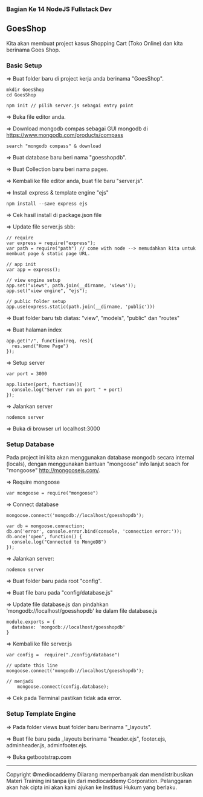 ### Bagian Ke 14 NodeJS Fullstack Dev

## GoesShop

Kita akan membuat project kasus Shopping Cart (Toko Online) dan kita berinama Goes Shop.

### Basic Setup

=> Buat folder baru di project kerja anda berinama "GoesShop".

    mkdir GoesShop
    cd GoesShop
    
    npm init // pilih server.js sebagai entry point

=> Buka file editor anda.    

=> Download mongodb compas sebagai GUI mongodb di https://www.mongodb.com/products/compass

    search "mongodb compass" & download

=> Buat database baru beri nama "goesshopdb".     

=> Buat Collection baru beri nama pages.

=> Kembali ke file editor anda, buat file baru "server.js".

=> Install express & template engine "ejs"

    npm install --save express ejs

=> Cek hasil install di package.json file

=> Update file server.js sbb:

    // require
    var express = require("express");
    var path = require("path") // come with node --> memudahkan kita untuk membuat page & static page URL.   
    
    // app init
    var app = express();
    
    // view engine setup
    app.set("views", path.join(__dirname, 'views'));
    app.set("view engine", "ejs");
    
    // public folder setup
    app.use(express.static(path.join(__dirname, 'public')))

=> Buat folder baru tsb diatas: "view", "models", "public" dan "routes"

=> Buat halaman index

    app.get("/", function(req, res){
      res.send("Home Page")
    });

=> Setup server

    var port = 3000
    
    app.listen(port, function(){
      console.log("Server run on port " + port)
    });    

=> Jalankan server

    nodemon server

=> Buka di browser url localhost:3000

### Setup Database

Pada project ini kita akan menggunakan database mongodb secara internal (locals), dengan menggunakan bantuan "mongoose" info lanjut seach for "mongoose" http://mongoosejs.com/.

=> Require mongoose

    var mongoose = require("mongoose")

=> Connect database

    mongoose.connect('mongodb://localhost/goesshopdb');
    
    var db = mongoose.connection;
    db.on('error', console.error.bind(console, 'connection error:'));
    db.once('open', function() {
      console.log("Connected to MongoDB")
    });

=> Jalankan server:

    nodemon server

=> Buat folder baru pada root "config".

=> Buat file baru pada "config/database.js"

=> Update file database.js dan pindahkan 'mongodb://localhost/goesshopdb' ke dalam file database.js

    module.exports = {
      database: 'mongodb://localhost/goesshopdb'
    }

=> Kembali ke file server.js

    var config =  require("./config/database")
    
    // update this line
    mongoose.connect('mongodb://localhost/goesshopdb');
    
    // menjadi
        mongoose.connect(config.database);

=> Cek pada Terminal pastikan tidak ada error.

### Setup Template Engine

=> Pada folder views buat folder baru berinama "_layouts".

=> Buat file baru pada _layouts berinama "header.ejs", footer.ejs, adminheader.js, adminfooter.ejs.

=> Buka getbootstrap.com

































---
Copyright &copy;mediocaddemy
Dilarang memperbanyak dan mendistribusikan Materi Training ini tanpa ijin dari mediocaddemy Corporation. Pelanggaran akan hak cipta ini akan kami ajukan ke Institusi Hukum yang berlaku.